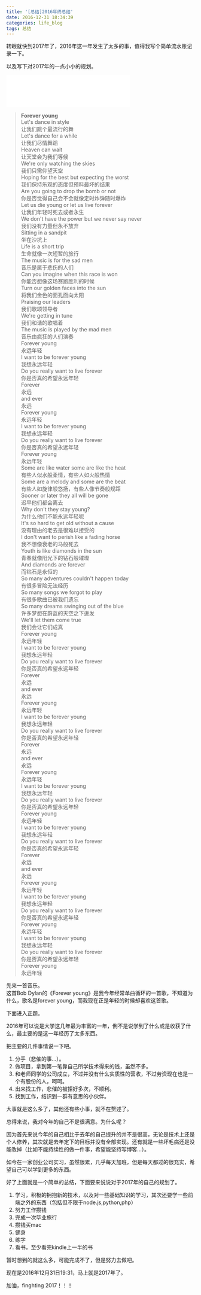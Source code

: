 ```yaml
---
title: '[总结]2016年终总结'
date: 2016-12-31 18:34:39
categories: life_blog
tags: 总结
---
```


转眼就快到2017年了，2016年这一年发生了太多的事，值得我写个简单流水账记录一下。

以及写下对2017年的一点小小的规划。

<!-- more -->

<iframe frameborder="no" border="0" marginwidth="0" marginheight="0" width=330 height=86 src="//music.163.com/outchain/player?type=2&id=26473418&auto=1&height=66"></iframe>

> **Forever young**  
Let's dance in style  
让我们跳个最流行的舞  
Let's dance for a while  
让我们尽情舞蹈  
Heaven can wait  
让天堂会为我们等候  
We're only watching the skies  
我们只需仰望天空  
Hoping for the best but expecting the worst  
我们保持乐观的态度但预料最坏的结果  
Are you going to drop the bomb or not  
你是否觉得自己会不会就像定时炸弹随时爆炸  
Let us die young or let us live forever  
让我们年轻时死去或者永生  
We don't have the power but we never say never  
我们没有力量但永不放弃  
Sitting in a sandpit  
坐在沙坑上  
Life is a short trip  
生命就像一次短暂的旅行  
The music is for the sad men  
音乐是属于悲伤的人们  
Can you imagine when this race is won  
你能否想像这场赛跑胜利的时候  
Turn our golden faces into the sun  
将我们金色的面孔面向太阳  
Praising our leaders  
我们歌颂领导者  
We're getting in tune  
我们和谐的歌唱着  
The music is played by the mad men  
音乐由疯狂的人们演奏  
Forever young  
永远年轻  
I want to be forever young  
我想永远年轻  
Do you really want to live forever  
你是否真的希望永远年轻  
Forever  
永远  
and ever  
永远  
Forever young  
永远年轻  
I want to be forever young  
我想永远年轻  
Do you really want to live forever  
你是否真的希望永远年轻  
Forever young  
永远年轻  
Some are like water some are like the heat  
有些人似水般柔情，有些人如火般热情  
Some are a melody and some are the beat  
有些人如旋律般悠扬，有些人像节奏般规距  
Sooner or later they all will be gone  
迟早他们都会离去  
Why don't they stay young?  
为什么他们不能永远年轻呢  
It's so hard to get old without a cause  
没有理由的老去是很难以接受的  
I don't want to perish like a fading horse  
我不想像衰老的马般死去  
Youth is like diamonds in the sun  
青春就像阳光下的钻石般璀璨  
And diamonds are forever  
而钻石是永恒的  
So many adventures couldn't happen today  
有很多冒险无法经历  
So many songs we forgot to play  
有很多歌曲已被我们遗忘  
So many dreams swinging out of the blue  
许多梦想在蔚蓝的天空之下迸发  
We'll let them come true  
我们会让它们成真  
Forever young  
永远年轻  
I want to be forever young  
我想永远年轻  
Do you really want to live forever  
你是否真的希望永远年轻  
Forever  
永远  
and ever  
永远  
Forever young  
永远年轻  
I want to be forever young  
我想永远年轻  
Do you really want to live forever  
你是否真的希望永远年轻  
Forever  
永远  
and ever  
永远  
Forever young  
永远年轻  
I want to be forever young  
我想永远年轻  
Do you really want to live forever  
你是否真的希望永远年轻  
Forever young  
永远年轻  
I want to be forever young  
我想永远年轻  
Do you really want to live forever  
你是否真的希望永远年轻  
Forever  
永远  
and ever  
永远  
Forever young  
永远年轻  
I want to be forever young  
我想永远年轻  
Do you really want to live forever  
你是否真的希望永远年轻  
Forever young  
永远年轻  
I want to be forever young  
我想永远年轻  
Do you really want to live forever  
你是否真的希望永远年轻  
Forever young  
永远年轻  


先来一首音乐。  
这首Bob Dylan的《Forever young》是我今年经常单曲循环的一首歌，不知道为什么，歌名是forever young，而我现在正是年轻的时候却喜欢这首歌。

下面进入正题。

2016年可以说是大学这几年最为丰富的一年，倒不是说学到了什么或是收获了什么，最主要的是这一年经历了太多东西。

把主要的几件事情说一下吧。

1. 分手（悲催的事...）。
2. 做项目，拿到第一笔靠自己所学技术得来的钱，虽然不多。
3. 和老师同学的公司成立，不过并没有什么实质性的营收，不过劳资现在也是一个有股份的人，呵呵。
4. 出来找工作，悲催的被拒好多次，不顺利。
5. 找到工作，结识到一群有意思的小伙伴。

大事就是这么多了，其他还有些小事，就不在赘述了。

总得来说，我对今年的自己不是很满意。为什么呢？

因为首先来说今年的自己相比于去年的自己提升的并不是很高，无论是技术上还是个人修养，其次就是去年定下的目标并没有全部实现。还有就是一些坏毛病还是没能改掉（比如不能持续性的做一件事，希望能坚持写博客...）。

如今在一家创业公司实习，虽然很累，几乎每天加班，但是每天都过的很充实，希望自己可以学到更多的东西。

好了上面就是一个简单的总结，下面要来说说对于2017年的自己的规划了。

1. 学习，积极的拥抱新的技术，以及对一些基础知识的学习，其次还要学一些前端之外的东西（包括但不限于node.js,python,php）
2. 努力工作攒钱
3. 完成一次毕业旅行
4. 攒钱买mac
5. 健身
6. 练字
7. 看书，至少看完kindle上一半的书

暂时想到的就这么多，可能完成不了，但是努力去做吧。

现在是2016年12月31日19:31，马上就是2017年了。

加油，finghting 2017！！！
